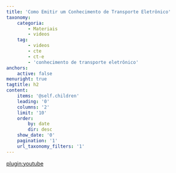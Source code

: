 ```yaml
---
title: 'Como Emitir um Conhecimento de Transporte Eletrônico'
taxonomy:
    categoria:
        - Materiais
        - videos
    tag:
        - videos
        - cte
        - ct-e
        - 'conhecimento de transporte eletrônico'
anchors:
    active: false
menuright: true
tagtitle: h2
content:
    items: '@self.children'
    leading: '0'
    columns: '2'
    limit: '10'
    order:
        by: date
        dir: desc
    show_date: '0'
    pagination: '1'
    url_taxonomy_filters: '1'
---
```


[plugin:youtube](https://www.youtube.com/watch?v=djgisW8m6yM)